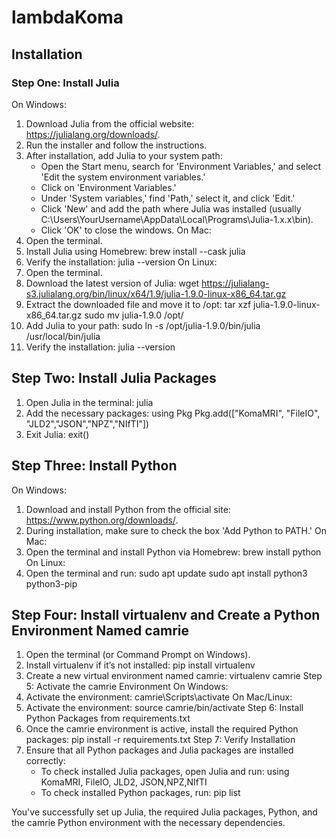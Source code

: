 # lambdaKoma

## Installation

### Step One: Install Julia
On Windows:
1. Download Julia from the official website: https://julialang.org/downloads/.
2. Run the installer and follow the instructions.
3. After installation, add Julia to your system path:
   - Open the Start menu, search for 'Environment Variables,' and select 'Edit the system environment variables.'
   - Click on 'Environment Variables.'
   - Under 'System variables,' find 'Path,' select it, and click 'Edit.'
   - Click 'New' and add the path where Julia was installed (usually C:\Users\YourUsername\AppData\Local\Programs\Julia-1.x.x\bin).
   - Click 'OK' to close the windows.
On Mac:
1. Open the terminal.
2. Install Julia using Homebrew:
   brew install --cask julia
3. Verify the installation:
   julia --version
On Linux:
1. Open the terminal.
2. Download the latest version of Julia:
   wget https://julialang-s3.julialang.org/bin/linux/x64/1.9/julia-1.9.0-linux-x86_64.tar.gz
3. Extract the downloaded file and move it to /opt:
   tar xzf julia-1.9.0-linux-x86_64.tar.gz
   sudo mv julia-1.9.0 /opt/
4. Add Julia to your path:
   sudo ln -s /opt/julia-1.9.0/bin/julia /usr/local/bin/julia
5. Verify the installation:
   julia --version


## Step Two: Install Julia Packages
1. Open Julia in the terminal:
   julia
2. Add the necessary packages:
   using Pkg
   Pkg.add(["KomaMRI", "FileIO", "JLD2","JSON","NPZ","NIfTI"])
3. Exit Julia:
   exit()

## Step Three: Install Python
On Windows:
1. Download and install Python from the official site: https://www.python.org/downloads/.
2. During installation, make sure to check the box 'Add Python to PATH.'
On Mac:
1. Open the terminal and install Python via Homebrew:
   brew install python
On Linux:
1. Open the terminal and run:
   sudo apt update
   sudo apt install python3 python3-pip
## Step Four: Install virtualenv and Create a Python Environment Named camrie
1. Open the terminal (or Command Prompt on Windows).
2. Install virtualenv if it’s not installed:
   pip install virtualenv
3. Create a new virtual environment named camrie:
   virtualenv camrie
Step 5: Activate the camrie Environment
On Windows:
1. Activate the environment:
   camrie\Scripts\activate
On Mac/Linux:
1. Activate the environment:
   source camrie/bin/activate
Step 6: Install Python Packages from requirements.txt
1. Once the camrie environment is active, install the required Python packages:
   pip install -r requirements.txt
Step 7: Verify Installation
1. Ensure that all Python packages and Julia packages are installed correctly:
   - To check installed Julia packages, open Julia and run:
       using KomaMRI, FileIO, JLD2, JSON,NPZ,NIfTI
   - To check installed Python packages, run:
       pip list

You've successfully set up Julia, the required Julia packages, Python, and the camrie Python environment with the necessary dependencies.